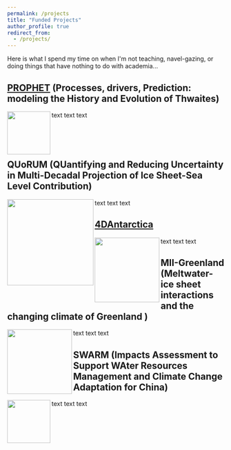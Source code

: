 ```yaml
---
permalink: /projects
title: "Funded Projects"
author_profile: true
redirect_from: 
  - /projects/
---
```



Here is what I spend my time on when I'm not teaching, navel-gazing, or doing things that have nothing to do with academia...

## [PROPHET](https://thwaitesglacier.org/projects/prophet) (Processes, drivers, Prediction: modeling the History and Evolution of Thwaites)

<img align="left" width="100" height="100" src="https://dngoldberg.github.io/files/proj_images/Thwaites_PROPHET.jpg">

text text text

<br />
<br />
<br />


## QUoRUM (QUantifying and Reducing Uncertainty in Multi-Decadal Projection of Ice Sheet-Sea Level Contribution)

<img align="left" width="200" height="200" src="https://dngoldberg.github.io/files/proj_images/quorumpic.png">

text text text

## [4DAntarctica](http://4d-antarctica.org/)

<img align="left" width="150" height="150" src="https://dngoldberg.github.io/files/proj_images/4dant.png">

text text text

## MII-Greenland (Meltwater-ice sheet interactions and the changing climate of Greenland )

<img align="left" width="150" height="150" src="https://dngoldberg.github.io/files/proj_images/mouline.jpg">

text text text

## SWARM (Impacts Assessment to Support WAter Resources Management and Climate Change Adaptation for China)

<img align="left" width="100" height="100" src="https://dngoldberg.github.io/files/proj_images/oggm.png">

text text text

